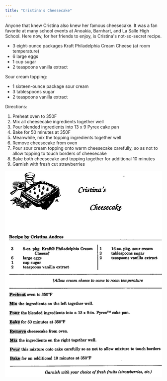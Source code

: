 ```yaml
---
title: "Cristina's Cheesecake"
---
```


Anyone that knew Cristina also knew her famous cheesecake. It was a fan favorite at many school events at Anoakia, Barnhart, and La Salle High School. Here now, for her friends to enjoy, is Cristina's not-so-secret recipe.

* 3 eight-ounce packages Kraft Philadelphia Cream Cheese (at room temperature)
* 6 large eggs
* 1 cup sugar
* 2 teaspoons vanilla extract

Sour cream topping:

* 1 sixteen-ounce package sour cream
* 3 tablespoons sugar
* 2 teaspoons vanilla extract

Directions:

1. Preheat oven to 350F
1. Mix all cheesecake ingredients together well
1. Pour blended ingredients into 13 x 9 Pyrex cake pan
1. Bake for 50 minutes at 350F
1. Meanwhile, mix the topping ingredients together well
1. Remove cheesecake from oven
1. Pour sour cream topping onto warm cheesecake carefully, so as not to allow topping to touch borders of cheesecake
1. Bake both cheesecake and topping together for additional 10 minutes
1. Garnish with fresh cut strawberries

[![](/images/recipe-cheesecake.jpg 'Download Recipe')](/images/recipe-cheesecake.jpg)
